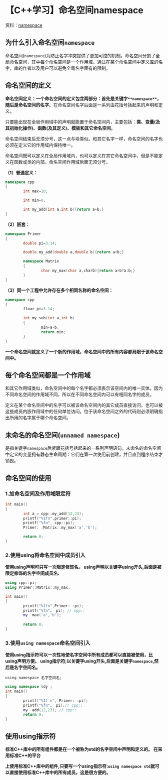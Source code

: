 # 【C++学习】命名空间namespace

资料：[namespace](https://blog.csdn.net/fengbingchun/article/details/78575978?ops_request_misc=%257B%2522request%255Fid%2522%253A%2522165234777416782246410616%2522%252C%2522scm%2522%253A%252220140713.130102334..%2522%257D&request_id=165234777416782246410616&biz_id=0&utm_medium=distribute.pc_search_result.none-task-blog-2~all~baidu_landing_v2~default-1-78575978-null-null.142^v9^control,157^v4^control&utm_term=C%2B%2B+%E4%B8%AD%E7%9A%84namespace&spm=1018.2226.3001.4187)

## 为什么引入命名空间`namespace`

命名空间(`namespace`)为防止名字冲突提供了更加可控的机制。命名空间分割了全局命名空间，其中每个命名空间是一个作用域。通过在某个命名空间中定义库的名字，库的作者以及用户可以避免全局名字固有的限制。

## 命名空间的定义

**命名空间定义：**一个命名空间的定义包含两部分：首先是关键字`**namespace**`，随后是**命名空间的名字**。在命名空间名字后面是一系列由花括号括起来的声明和定义。

只要能出现在全局作用域中的声明就能置于命名空间内，主要包括：**类、变量(及其初始化操作)、函数(及其定义)、模板和其它命名空间**。

命名空间结束后无须分号，这一点与块类似。和其它名字一样，命名空间的名字也必须在定义它的作用域内保持唯一。

命名空间既可以定义在全局作用域内，也可以定义在其它命名空间中，但是不能定义在函数或类的内部。命名空间作用域后面无须分号。

**（1）普通定义：**

```c++
namespace cpp
{
		int max=10;

		int min=0;

		int my_add(int a,int b){return a+b;}
}
```

**（2）嵌套：**

```c++
namespace Primer
{
		double pi=3.14;

		double my_add(double a,double b){return a+b;}

		namespace Matrix
		{
				char my_max(char a,charb){return a>b?a:b;}
		}
}
```

**（3）同一个工程中允许存在多个相同名称的命名空间：**

```c++
namespace cpp
{
		floar pi=3.14;

		int my_sub(int a,int b)
		{
				min=a-b;
				return min;
		}
}
```

**一个命名空间就定义了一个新的作用域，命名空间中的所有内容都局限于该命名空间中。**

## 每个命名空间都是一个作用域

和其它作用域类似，命名空间中的每个名字都必须表示该空间内的唯一实体。因为不同命名空间的作用域不同，所以在不同命名空间内可以有相同名字的成员。

定义在某个命名空间中的名字可以被该命名空间内的其它成员直接访问，也可以被这些成员内嵌作用域中的任何单位访问。位于该命名空间之外的代码则必须明确指出所用的名字属于哪个命名空间。

## **未命名的命名空间**(`unnamed namespace`)

是指关键字`namespace`后紧跟花括号括起来的一系列声明语句。未命名的命名空间中定义的变量拥有静态生命周期：它们在第一次使用前创建，并且直到程序结束才销毁。

## 命名空间的使用

### 1.加命名空间及作用域限定符

```c++
int main()
{
		int a = cpp::my_add(12,23);
		printf("%1fn",primer::pi);
		printf("%fn", cpp::pi);
		Primer: :Matrix::my_max('a','b');

		return 0;
}
```



### 2.使用using将命名空间中成员引入

**使用using声明可只写一次限定修饰名。 using声明以关键字using开头,后面是被限定修饰的名字空间成员名:**

```c++
using cpp::pi;
using Primer::Matrix::my_max;

int main()
{
		printf("%1fn",Primer: :pi);
		printf("%fn"， pi); // xpp::
		my_ max('a','b');
		
		return 0;
}
```



### 3.使用`using namespace`命名空间引入

**使用using指示符可以一次性地使名字空间中所有成员都可以直接被使用，比using声明方便。**
**using指示符;以关键字using开头,后面是关键字`namespace`,然后是名字空间名。**

`using namespace 名字空间名`;

```c++
using namespace ldy ;
int main()
{
		printf("%1f n", Primer: :pi);
		printf("%fn"， pi);// cpp::
		my_ add(12,23); // cpp::
		return 0;
}
```



## 使用using指示符

**标准C++库中的所有组件都是在一个被称为std的名字空间中声明和定义的。 在采用标准C++的平台**

**上使用标准C++库中的组件,只要写一个using指示符:`using namespace std`就可以直接使用标准C++库中的所有成员。这是很方便的。**

